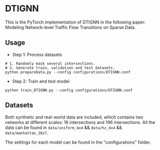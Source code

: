 # DTIGNN
This is the PyTorch implementation of DTIGNN in the following paper: Modeling Network-level Traffic Flow Transitions on Sparse Data.

## Usage

* Step 1: Process datasets
```
# 1. Randomly mask several intersections.
# 2. Generate train, validation and test datasets.
python prepareData.py --config configurations/DTIGNN.conf
```

* Step 2: Train and test model
```
python train_DTIGNN.py --config configurations/DTIGNN.conf
```

## Datasets
Both synthetic and real-world data are included, which contains two networks at different scales: 16 intersections and 196 intersections. All the data can be found in ``data/uniform_4x4`` && ``data/hz_4x4`` && ``data/manhattan_28x7``.

The settings for each model can be found in the "configurations" folder.
